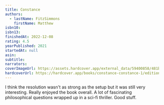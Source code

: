 ```yaml
---
title: Constance
authors:
  - lastName: FitzSimmons
    firstName: Matthew
isbn10:
isbn13:
finishedAt: 2022-12-08
rating: 4.5
yearPublished: 2021
startedAt: null
asin:
subtitle:
narrators:
coverImageUrl: https://assets.hardcover.app/external_data/59400858/481bf1c70151411949456d7f190b467f0a1b1488.jpeg
hardcoverUrl: https://hardcover.app/books/constance-constance-1/editions/30407331
---
```


I think the resolution wasn't as strong as the setup but it was still very interesting. Really enjoyed the book overall. A lot of fascinating philosophical questions wrapped up in a sci-fi thriller. Good stuff.
